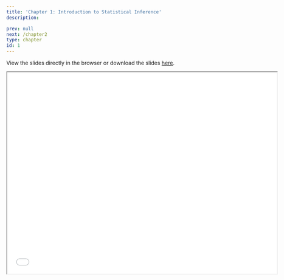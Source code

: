 ```yaml
---
title: 'Chapter 1: Introduction to Statistical Inference'
description:

prev: null
next: /chapter2
type: chapter
id: 1
---
```



<exercise id="1" title="Slides">


View the slides directly in the browser or download the slides [here](https://github.com/SMAC-Group/course_data_analytics/static/Lecture1.html). 

<iframe src="/Lecture1.html" width="710" height="530">
</iframe>


</exercise>

<exercise id="2" title="Videos" type = "slides">



<slides source="chapter3_01">
</slides>


</exercise>


<exercise id = "3" title ="Statistical Inference: Exercises">
</exercise>
